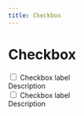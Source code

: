 ```yaml
---
title: Checkbox
---
```


# Checkbox

<Story>
<div class="ds-paragraph ds-paragraph--md ds-line-height--md ds-checkbox ds-checkbox--md">
  <input class="ds-checkbox__input" id="checkbox-:rk0:" aria-describedby="checkbox-description-:rk0:" type="checkbox" value="value">
  <label class="ds-label ds-label--md ds-font-weight--regular ds-checkbox__label" for="checkbox-:rk0:">
    <span>Checkbox label</span>
  </label>
  <div id="checkbox-description-:rk0:" class="ds-paragraph ds-paragraph--md ds-line-height--md ds-checkbox__description">Description</div>
</div>

<form-field>
  <input class="ds-input" type="checkbox" value="value" />
  <label class="ds-label">Checkbox label</label>
  <div>Description</div>
</form-field>
</Story>